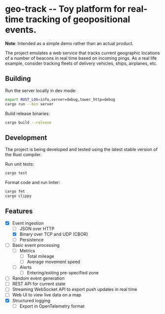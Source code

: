 # geo-track -- Toy platform for real-time tracking of geopositional events.

**Note**: Intended as a simple demo rather than an actual product.

The project emulates a web service that tracks current geographic locations of a number of beacons
in real time based on incoming pings. As a real life example, consider tracking fleets of delivery
vehicles, ships, airplanes, etc.

## Building

Run the server locally in dev mode:
```sh
export RUST_LOG=info,server=debug,tower_http=debug
cargo run --bin server
```

Build release binaries:
```sh
cargo build --release
```

## Development

The project is being developed and tested using the latest stable version of the Rust compiler.

Run unit tests:
```sh
cargo test
```

Format code and run linter:
```sh
cargo fmt
cargo clippy
```

## Features

- [x] Event ingestion
  - [ ] JSON over HTTP
  - [x] Binary over TCP and UDP (CBOR)
  - [ ] Persistence
- [ ] Basic event processing
  - [ ] Metrics
    - [ ] Total mileage
    - [ ] Average movement speed
  - [ ] Alerts
    - [ ] Entering/exiting pre-specified zone
- [ ] Random event generation
- [ ] REST API for current state
- [ ] Streaming WebSocket API to export push updates in real time
- [ ] Web UI to view live data on a map
- [x] Structured logging
  - [ ] Export in OpenTelemetry format
